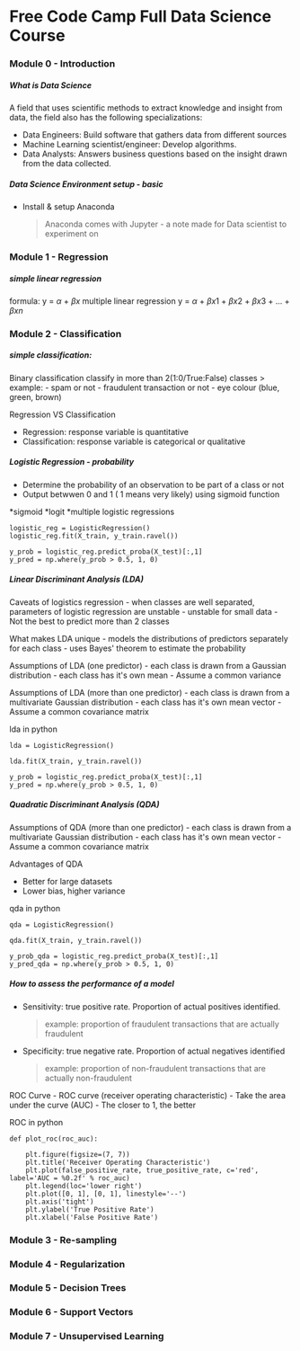 # Free Code Camp Full Data Science Course

### Module 0 - Introduction

#####  What is Data Science
A field that uses scientific methods to extract knowledge and insight from data, the field also has the following specializations:
- Data Engineers: Build software that gathers data from different sources
- Machine Learning scientist/engineer: Develop algorithms. 
- Data Analysts: Answers business questions based on the insight drawn from the data collected.

#####  Data Science Environment setup - basic
- Install & setup Anaconda
    > Anaconda comes with Jupyter - a note made for Data scientist to experiment on 


### Module 1 - Regression

##### simple linear regression 
formula: y = $\alpha$ + $\beta x$
multiple linear regression y = $\alpha$ + $\beta x1$ + $\beta x2$ + $\beta x3$ + ... + $\beta xn$

### Module 2 - Classification

##### simple classification:
Binary classification
classify in more than 2(1:0/True:False) classes
    > example:
        - spam or not
        - fraudulent transaction or not
        - eye colour (blue, green, brown)

Regression VS Classification
 - Regression: response variable is quantitative 
 - Classification: response variable is categorical or qualitative

##### Logistic Regression - probability
- Determine the probability of an observation to be part of a class or not
- Output betwwen 0 and 1 ( 1 means very likely) using sigmoid function

*sigmoid
*logit
*multiple logistic regressions

```
logistic_reg = LogisticRegression()
logistic_reg.fit(X_train, y_train.ravel())

y_prob = logistic_reg.predict_proba(X_test)[:,1]
y_pred = np.where(y_prob > 0.5, 1, 0)
```

##### Linear Discriminant Analysis (LDA)
Caveats of logistics regression
    - when classes are well separated, parameters of logistic regression are unstable
    - unstable for small data
    - Not the best to predict more than 2 classes 

What makes LDA unique
    - models the distributions of predictors separately for each class
    - uses Bayes' theorem to estimate the probability

Assumptions of LDA (one predictor)
    - each class is drawn from a Gaussian distribution
    - each class has it's own mean
    - Assume a common variance

Assumptions of LDA (more than one predictor)
    - each class is drawn from a multivariate Gaussian distribution
    - each class has it's own mean vector
    - Assume a common covariance matrix

lda in python
```
lda = LogisticRegression()

lda.fit(X_train, y_train.ravel())

y_prob = logistic_reg.predict_proba(X_test)[:,1]
y_pred = np.where(y_prob > 0.5, 1, 0)
```

##### Quadratic Discriminant Analysis (QDA)
Assumptions of QDA (more than one predictor)
    - each class is drawn from a multivariate Gaussian distribution
    - each class has it's own mean vector
    - Assume a common covariance matrix

Advantages of QDA
 - Better for large datasets
 - Lower bias, higher variance
  
qda in python
```
qda = LogisticRegression()

qda.fit(X_train, y_train.ravel())

y_prob_qda = logistic_reg.predict_proba(X_test)[:,1]
y_pred_qda = np.where(y_prob > 0.5, 1, 0)
```
##### How to assess the performance of a model
- Sensitivity: true positive rate. Proportion of actual positives identified.
    > example: proportion of fraudulent transactions that are actually fraudulent 
- Specificity: true negative rate. Proportion of actual negatives identified
    > example: proportion of non-fraudulent transactions that are actually non-fraudulent 

ROC Curve
    - ROC curve (receiver operating characteristic)
    - Take the area under the curve (AUC)
    - The closer to 1, the better

ROC in python
```
def plot_roc(roc_auc):

    plt.figure(figsize=(7, 7))
    plt.title('Receiver Operating Characteristic')
    plt.plot(false_positive_rate, true_positive_rate, c='red', label='AUC = %0.2f' % roc_auc)
    plt.legend(loc='lower right')
    plt.plot([0, 1], [0, 1], linestyle='--')
    plt.axis('tight')
    plt.ylabel('True Positive Rate')
    plt.xlabel('False Positive Rate')
```

### Module 3 - Re-sampling


### Module 4 - Regularization

### Module 5 - Decision Trees

### Module 6 - Support Vectors

### Module 7 - Unsupervised Learning

